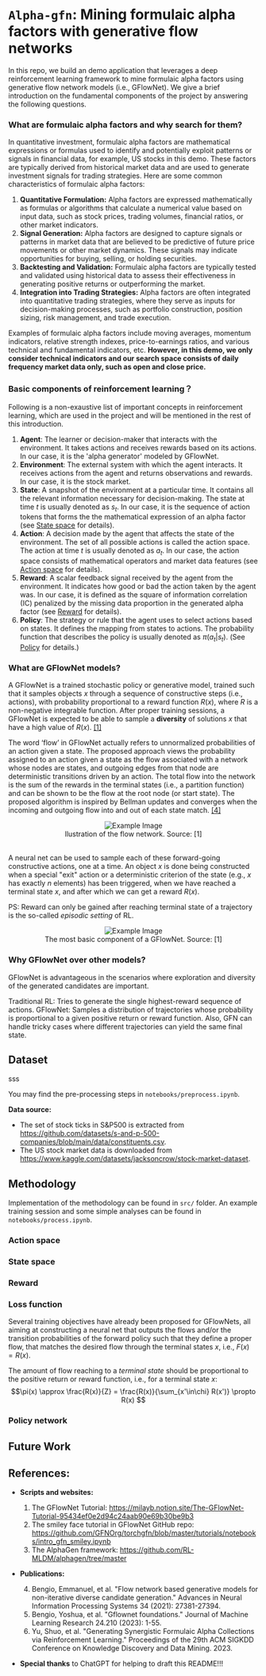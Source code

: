 # `Alpha-gfn`: Mining formulaic alpha factors with generative flow networks

In this repo, we build an demo application that leverages a deep reinforcement learning framework to mine formulaic alpha factors using generative flow network models (i.e., GFlowNet). We give a brief introduction on the fundamental components of the project by answering the following questions. 

### What are formulaic alpha factors and why search for them?

In quantitative investment, formulaic alpha factors are mathematical expressions or formulas used to identify and potentially exploit patterns or signals in financial data, for example, US stocks in this demo. These factors are typically derived from historical market data and are used to generate investment signals for trading strategies. Here are some common characteristics of formulaic alpha factors:

1. **Quantitative Formulation:** Alpha factors are expressed mathematically as formulas or algorithms that calculate a numerical value based on input data, such as stock prices, trading volumes, financial ratios, or other market indicators.
1. **Signal Generation:** Alpha factors are designed to capture signals or patterns in market data that are believed to be predictive of future price movements or other market dynamics. These signals may indicate opportunities for buying, selling, or holding securities.
1. **Backtesting and Validation:** Formulaic alpha factors are typically tested and validated using historical data to assess their effectiveness in generating positive returns or outperforming the market.
1. **Integration into Trading Strategies:** Alpha factors are often integrated into quantitative trading strategies, where they serve as inputs for decision-making processes, such as portfolio construction, position sizing, risk management, and trade execution.

Examples of formulaic alpha factors include moving averages, momentum indicators, relative strength indexes, price-to-earnings ratios, and various technical and fundamental indicators, etc. **However, in this demo, we only consider technical indicators and our search space consists of daily frequency market data only, such as open and close price.**

### Basic components of reinforcement learning？

Following is a non-exaustive list of important concepts in reinforcement learning, which are used in the project and will be mentioned in the rest of this introduction.

1. **Agent**: The learner or decision-maker that interacts with the environment. It takes actions and receives rewards based on its actions. In our case, it is the 'alpha generator' modeled by GFlowNet.
1. **Environment**: The external system with which the agent interacts. It receives actions from the agent and returns observations and rewards. In our case, it is the stock market.
1. **State**: A snapshot of the environment at a particular time. It contains all the relevant information necessary for decision-making. The state at time $t$ is usually denoted as $s_t$. In our case, it is the sequence of action tokens that forms the the mathematical expression of an alpha factor (see [State space](#state) for details). 
1. **Action**: A decision made by the agent that affects the state of the environment. The set of all possible actions is called the action space. The action at time $t$ is usually denoted as $a_t$. In our case, the action space consists of mathematical operators and market data features (see [Action space](#action) for details). 
1. **Reward**: A scalar feedback signal received by the agent from the environment. It indicates how good or bad the action taken by the agent was.  In our case, it is defined as the square of information correlation (IC) penalized by the missing data proportion in the generated alpha factor (see [Reward](#reward) for details).  
1. **Policy**: The strategy or rule that the agent uses to select actions based on states. It defines the mapping from states to actions. The probability function that describes the policy is usually denoted as $\pi(a_t|s_t)$. (See [Policy](#policy) for details.)

### What are GFlowNet models?

A GFlowNet is a trained stochastic policy or generative model, trained such that it samples objects $x$ through a sequence of constructive steps (i.e., actions), with probability proportional to a reward function $R(x)$, where $R$ is a non-negative integrable function. After proper training sessions, a GFlowNet is expected to be able to sample a **diversity** of solutions $x$ that have a high value of $R(x)$. [[1]](references)

The word ‘flow’ in GFlowNet actually refers to unnormalized probabilities of an action given a state. The proposed approach views the probability assigned to an action given a state as the flow associated with a network whose nodes are states, and outgoing edges from that node are deterministic transitions driven by an action. The total flow into the network is the sum of the rewards in the terminal states (i.e., a partition function) and can be shown to be the flow at the root node (or start state). The proposed algorithm is inspired by Bellman updates and converges when the incoming and outgoing flow into and out of each state match. [[4]](references)

<div style="text-align:center">
<img src="misc/figures/gflownet_anim.gif" alt="Example Image" align="center">
<figcaption>llustration of the flow network. Source: [1] </figcaption>
</div>

\
A neural net can be used to sample each of these forward-going constructive actions, one at a time. An object $x$ is done being constructed when a special "exit" action or a deterministic criterion of the state (e.g., $x$ has exactly $n$ elements) has been triggered, when we have reached a terminal state $x$, and after which we can get a reward $R(x)$.

PS: Reward can only be gained after reaching terminal state of a trajectory is the so-called *episodic setting* of RL.

<div style="text-align:center">
<img src="misc/figures/gfn-action.png" alt="Example Image" align="center">
<figcaption>The most basic component of a GFlowNet. Source: [1] </figcaption>

</div>

### Why GFlowNet over other models?

GFlowNet is advantageous in the scenarios where exploration and diversity of the generated candidates are important.

Traditional RL: Tries to generate the single highest-reward sequence of actions.
GFlowNet: Samples a distribution of trajectories whose probability is proportional to a given positive return or reward function. 
Also, GFN can handle tricky cases where different trajectories can yield the same final state.

## Dataset
sss

You may find the pre-processing steps in `notebooks/preprocess.ipynb`.

**Data source:**
- The set of stock ticks in S&P500 is extracted from https://github.com/datasets/s-and-p-500-companies/blob/main/data/constituents.csv.
- The US stock market data is downloaded from https://www.kaggle.com/datasets/jacksoncrow/stock-market-dataset.

## Methodology 

Implementation of the methodology can be found in `src/` folder. An example training session and some simple analyses can be found in `notebooks/process.ipynb`.


### Action space <a name="action"></a>

### State space <a name="state"></a>

### Reward <a name="reward"></a>

### Loss function

Several training objectives have already been proposed for GFlowNets, all aiming at constructing a neural net that outputs the flows and/or the transition probabilities of the forward policy such that they define a proper flow, that matches the desired flow through the terminal states $x$, i.e., $F(x)=R(x)$.

The amount of flow reaching to a *terminal state* should be proportional to the positive return or reward function, i.e., for a terminal state $x$:
$$\pi(x) \approx \frac{R(x)}{Z} = \frac{R(x)}{\sum_{x'\in\chi} R(x')} \propto R(x) $$




### Policy network <a name="policy"></a>

## Future Work


## References: <a name="references"></a>

- **Scripts and websites:**

    1. The GFlowNet Tutorial: https://milayb.notion.site/The-GFlowNet-Tutorial-95434ef0e2d94c24aab90e69b30be9b3
    2. The smiley face tutorial in GFlowNet GitHub repo: https://github.com/GFNOrg/torchgfn/blob/master/tutorials/notebooks/intro_gfn_smiley.ipynb
    3. The AlphaGen framework: https://github.com/RL-MLDM/alphagen/tree/master

- **Publications:**

    4. Bengio, Emmanuel, et al. "Flow network based generative models for non-iterative diverse candidate generation." Advances in Neural Information Processing Systems 34 (2021): 27381-27394.
    5. Bengio, Yoshua, et al. "Gflownet foundations." Journal of Machine Learning Research 24.210 (2023): 1-55.
    6. Yu, Shuo, et al. "Generating Synergistic Formulaic Alpha Collections via Reinforcement Learning." Proceedings of the 29th ACM SIGKDD Conference on Knowledge Discovery and Data Mining. 2023.

- **Special thanks** to ChatGPT for helping to draft this README!!!